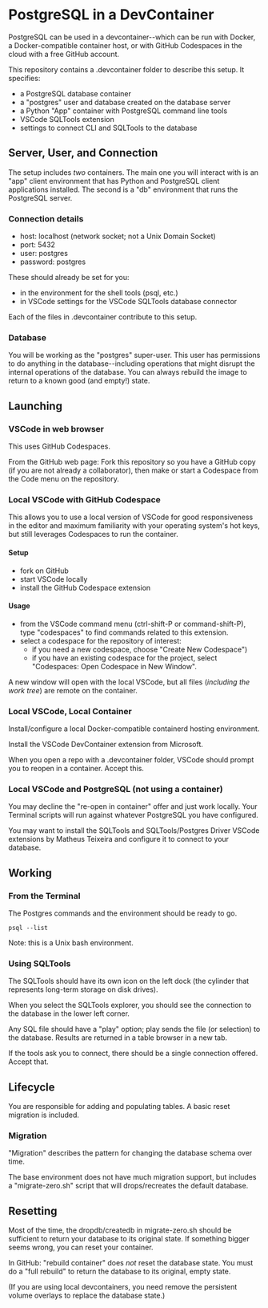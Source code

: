 # PostgreSQL in a DevContainer

PostgreSQL can be used in a devcontainer--which can be run with Docker,
a Docker-compatible container host, or with GitHub Codespaces in the
cloud with a free GitHub account.

This repository contains a .devcontainer folder to describe this setup.
It specifies:

- a PostgreSQL database container
- a "postgres" user and database created on the database server
- a Python "App" container with PostgreSQL command line tools
- VSCode SQLTools extension
- settings to connect CLI and SQLTools to the database


## Server, User, and Connection

The setup includes *two* containers. The main one you will interact
with is an "app" client environment that has Python and PostgreSQL
client applications installed. The second is a "db" environment that
runs the PostgreSQL server.


### Connection details

- host: localhost (network socket; not a Unix Domain Socket)
- port: 5432
- user: postgres
- password: postgres

These should already be set for you:

- in the environment for the shell tools (psql, etc.)
- in VSCode settings for the VSCode SQLTools database connector

Each of the files in .devcontainer contribute to this setup.


### Database

You will be working as the "postgres" super-user. This user has
permissions to do anything in the database--including operations that
might disrupt the internal operations of the database. You can always
rebuild the image to return to a known good (and empty!) state.


## Launching

### VSCode in web browser

This uses GitHub Codespaces.

From the GitHub web page: Fork this repository so you have a GitHub
copy (if you are not already a collaborator), then make or start a
Codespace from the Code menu on the repository.


### Local VSCode with GitHub Codespace

This allows you to use a local version of VSCode for good
responsiveness in the editor and maximum familiarity with your
operating system's hot keys, but still leverages Codespaces to run the
container.

#### Setup

- fork on GitHub
- start VSCode locally
- install the GitHub Codespace extension

#### Usage

- from the VSCode command menu (ctrl-shift-P or command-shift-P), type
  "codespaces" to find commands related to this extension.
- select a codespace for the repository of interest:
  - if you need a new codespace, choose "Create New Codespace")
  - if you have an existing codespace for the project, select
    "Codespaces: Open Codespace in New Window".

A new window will open with the local VSCode, but all files
(*including the work tree*) are remote on the container.


### Local VSCode, Local Container

Install/configure a local Docker-compatible containerd hosting
environment.

Install the VSCode DevContainer extension from Microsoft.

When you open a repo with a .devcontainer folder, VSCode should prompt
you to reopen in a container. Accept this.


### Local VSCode and PostgreSQL (not using a container)

You may decline the "re-open in container" offer and just work
locally. Your Terminal scripts will run against whatever PostgreSQL
you have configured.

You may want to install the SQLTools and SQLTools/Postgres Driver
VSCode extensions by Matheus Teixeira and configure it to connect
to your database.


## Working

### From the Terminal

The Postgres commands and the environment should be ready to go.

```
psql --list
```

Note: this is a Unix bash environment.


### Using SQLTools

The SQLTools should have its own icon on the left dock (the cylinder
that represents long-term storage on disk drives).

When you select the SQLTools explorer, you should see the connection
to the database in the lower left corner.

Any SQL file should have a "play" option; play sends the file (or
selection) to the database. Results are returned in a table browser in
a new tab.

If the tools ask you to connect, there should be a single connection
offered. Accept that.


## Lifecycle

You are responsible for adding and populating tables. A basic
reset migration is included.

### Migration

"Migration" describes the pattern for changing the database schema
over time.

The base environment does not have much migration support, but includes a
"migrate-zero.sh" script that will drops/recreates the default database.


## Resetting

Most of the time, the dropdb/createdb in migrate-zero.sh should be
sufficient to return your database to its original state. If something
bigger seems wrong, you can reset your container.

In GitHub: "rebuild container" does *not* reset the database state.
You must do a "full rebuild" to return the database to its original,
empty state.

(If you are using local devcontainers, you need remove the persistent
volume overlays to replace the database state.)
